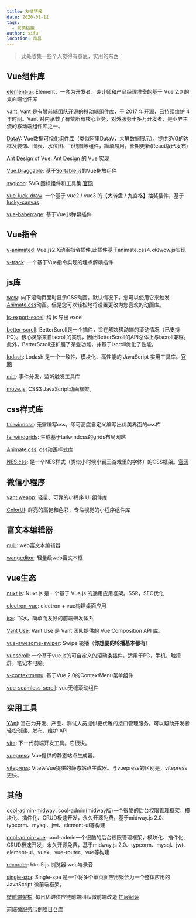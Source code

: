 ```yaml
---
title: 友情链接
date: 2020-01-11
tags: 
  - 友情链接
author: sifu
location: 南昌  
---
```


> 此处收集一些个人觉得有意思，实用的东西

## Vue组件库

[element-ui](https://element.eleme.cn/#/zh-CN): Element，一套为开发者、设计师和产品经理准备的基于 Vue 2.0 的桌面端组件库

[vant](https://vant-contrib.gitee.io/vant/#/zh-CN/): Vant 是有赞前端团队开源的移动端组件库，于 2017 年开源，已持续维护 4 年时间。Vant 对内承载了有赞所有核心业务，对外服务十多万开发者，是业界主流的移动端组件库之一。

[DataV](https://github.com/DataV-Team/DataV): Vue数据可视化组件库（类似阿里DataV，大屏数据展示），提供SVG的边框及装饰、图表、水位图、飞线图等组件，简单易用，长期更新(React版已发布)

[Ant Design of Vue](https://www.antdv.com/docs/vue/introduce-cn/): Ant Design 的 Vue 实现

[Vue.Draggable](https://github.com/SortableJS/Vue.Draggable): 基于[Sortable.js](https://github.com/SortableJS/Sortable)的Vue拖放组件

[svgicon](https://github.com/MMF-FE/svgicon): SVG 图标组件和工具集 [官网](https://mmf-fe.github.io/svgicon/)

[vue-luck-draw](https://github.com/LuckDraw/vue-luck-draw): 一个基于 vue2 / vue3 的【大转盘 / 九宫格】抽奖插件，基于[lucky-canvas](https://github.com/LuckDraw/lucky-canvas)

[vue-baberrage](https://github.com/superhos/vue-baberrage): 基于Vue.js弹幕插件.

## Vue指令

[v-animated](https://github.com/Gitsifu/v-animated): Vue.js2.X动画指令插件,此插件基于animate.css4.x和wow.js实现

[v-track](https://github.com/l-hammer/v-track): 一个基于Vue指令实现的埋点解耦插件

## js库

[wow](https://www.delac.io/wow/): 向下滚动页面时显示CSS动画。默认情况下，您可以使用它来触发[Animate.css](https://animate.style/)动画。但是您可以轻松地将设置更改为您喜欢的动画库。

[js-export-excel](https://github.com/cuikangjie/js-export-excel): 纯 js 导出 excel

[better-scroll](https://github.com/ustbhuangyi/better-scroll): BetterScroll是一个插件，旨在解决移动端的滚动情况（已支持PC）。核心灵感来自iscroll的实现，因此BetterScroll的API总体上与iscroll兼容。此外，BetterScroll还扩展了某些功能，并基于iscroll优化了性能。

[lodash](https://github.com/lodash/lodash): Lodash 是一个一致性、模块化、高性能的 JavaScript 实用工具库。[官网](https://www.lodashjs.com/)

[mitt](https://github.com/developit/mitt): 事件分发，监听触发工具库

[move.js](https://github.com/visionmedia/move.js): CSS3 JavaScript动画框架。

## css样式库

[tailwindcss](https://tailwindcss.com/): 无需编写css，即可高度自定义编写出优美界面的css库

[tailwindgrids](https://tailwindgrids.com/#/): 生成基于tailwindcss的grids布局网站

[Animate.css](https://animate.style/): css动画样式库

[NES.css](https://github.com/nostalgic-css/NES.css): 是一个NES样式（类似小时候小霸王游戏里的字体）的CSS框架。[官网](https://nostalgic-css.github.io/NES.css/#)

## 微信小程序

[vant weapp](https://github.com/youzan/vant-weapp): 轻量、可靠的小程序 UI 组件库

[ColorUI](https://github.com/weilanwl/ColorUI): 鲜亮的高饱和色彩，专注视觉的小程序组件库

## 富文本编辑器

[quill](https://github.com/quilljs/quill): web富文本编辑器

[wangeditor](http://www.wangeditor.com/): 轻量级web富文本框

## vue生态

[nuxt.js](https://github.com/nuxt/nuxt.js): Nuxt.js 是一个基于 Vue.js 的通用应用框架。SSR，SEO优化

[electron-vue](https://github.com/SimulatedGREG/electron-vue): electron + vue构建桌面应用

[ice](https://github.com/alibaba/ice): 飞冰，简单而友好的前端研发体系 

[Vant Use](https://youzan.github.io/vant/vant-use/): Vant Use 是 Vant 团队提供的 Vue Composition API 库。

[vue-awesome-swiper](https://github.com/surmon-china/vue-awesome-swiper): Swipe 轮播（**你想要的轮播基本都有**）

[vuescroll](https://github.com/YvesCoding/vuescroll): 一个基于vue.js的可自定义的滚动条插件，适用于PC，手机，触摸屏，笔记本电脑。

[v-contextmenu](https://github.com/heynext/v-contextmenu): 基于Vue 2.0的ContextMenu菜单组件

[vue-seamless-scroll](https://github.com/chenxuan0000/vue-seamless-scroll): vue无缝滚动组件

## 实用工具

[YApi](https://hellosean1025.github.io/yapi/): 旨在为开发、产品、测试人员提供更优雅的接口管理服务。可以帮助开发者轻松创建、发布、维护 API

[vite](https://github.com/vitejs/vite): 下一代前端开发工具。它很快。

[vuepress](https://github.com/vuejs/vuepress): Vue提供的静态站点生成器。

[vitepress](https://github.com/vuejs/vitepress): Vite＆Vue提供的静态站点生成器。与vuepress的区别是，vitepress更快。

## 其他

[cool-admin-midway](https://github.com/cool-team-official/cool-admin-midway): cool-admin(midway版)一个很酷的后台权限管理框架，模块化、插件化、CRUD极速开发，永久开源免费，基于midway.js 2.0、typeorm、mysql、jwt、element-ui等构建

[cool-admin-vue](https://github.com/cool-team-official/cool-admin-vue): cool-admin一个很酷的后台权限管理框架，模块化、插件化、CRUD极速开发，永久开源免费，基于midway.js 2.0、typeorm、mysql、jwt、element-ui、vuex、vue-router、vue等构建

[recorder](https://github.com/2fps/recorder): html5 js 浏览器 web端录音

[single-spa](https://zh-hans.single-spa.js.org/): Single-spa 是一个将多个单页面应用聚合为一个整体应用的 JavaScript 微前端框架。

[微前端架构](https://juejin.cn/post/6844903943873675271): 每日优鲜供应链前端团队微前端改造 [扩展阅读](https://www.jianshu.com/p/54904acb5896)

[前端微服务示例项目仓库](https://github.com/joeldenning/coexisting-vue-microfrontends)

<Vssue :title="$title" />
